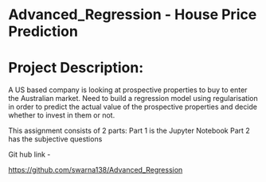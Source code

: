 # Advanced_Regression - House Price Prediction

# Project Description:
A US based company is looking at prospective properties to buy to enter the Australian market. 
Need to build a regression model using regularisation in order to predict the actual value of the prospective properties and decide whether to invest in them or not.

This assignment consists of 2 parts:
Part 1 is the Jupyter Notebook
Part 2 has the subjective questions

Git hub link - 

https://github.com/swarna138/Advanced_Regression

